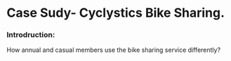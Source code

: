 # Case Sudy- Cyclystics Bike Sharing.

### Introdruction:
How annual and casual members use the bike sharing service differently?

